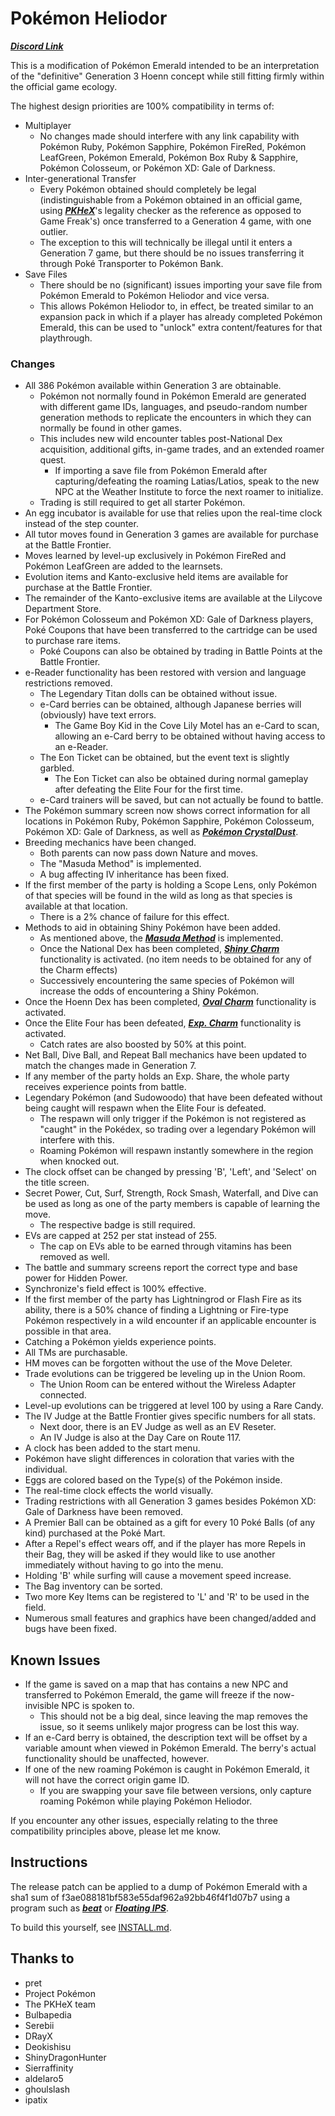 # Pokémon Heliodor

[***Discord Link***](https://discord.gg/zsZEsa5q7D)

This is a modification of Pokémon Emerald intended to be an interpretation of the "definitive" Generation 3 Hoenn concept while still fitting firmly within the official game ecology.

The highest design priorities are 100% compatibility in terms of:
* Multiplayer
  * No changes made should interfere with any link capability with Pokémon Ruby, Pokémon Sapphire, Pokémon FireRed, Pokémon LeafGreen, Pokémon Emerald, Pokémon Box Ruby & Sapphire, Pokémon Colosseum, or Pokémon XD: Gale of Darkness.
* Inter-generational Transfer
  * Every Pokémon obtained should completely be legal (indistinguishable from a Pokémon obtained in an official game, using [***PKHeX***](https://github.com/kwsch/PKHeX)'s legality checker as the reference as opposed to Game Freak's) once transferred to a Generation 4 game, with one outlier.
  * The exception to this will technically be illegal until it enters a Generation 7 game, but there should be no issues transferring it through Poké Transporter to Pokémon Bank.
* Save Files
  * There should be no (significant) issues importing your save file from Pokémon Emerald to Pokémon Heliodor and vice versa.
  * This allows Pokémon Heliodor to, in effect, be treated similar to an expansion pack in which if a player has already completed Pokémon Emerald, this can be used to "unlock" extra content/features for that playthrough.


### Changes

* All 386 Pokémon available within Generation 3 are obtainable.
  * Pokémon not normally found in Pokémon Emerald are generated with different game IDs, languages, and pseudo-random number generation methods to replicate the encounters in which they can normally be found in other games.
  * This includes new wild encounter tables post-National Dex acquisition, additional gifts, in-game trades, and an extended roamer quest.
    * If importing a save file from Pokémon Emerald after capturing/defeating the roaming Latias/Latios, speak to the new NPC at the Weather Institute to force the next roamer to initialize.
  * Trading is still required to get all starter Pokémon.
* An egg incubator is available for use that relies upon the real-time clock instead of the step counter.
* All tutor moves found in Generation 3 games are available for purchase at the Battle Frontier.
* Moves learned by level-up exclusively in Pokémon FireRed and Pokémon LeafGreen are added to the learnsets.
* Evolution items and Kanto-exclusive held items are available for purchase at the Battle Frontier.
* The remainder of the Kanto-exclusive items are available at the Lilycove Department Store.
* For Pokémon Colosseum and Pokémon XD: Gale of Darkness players, Poké Coupons that have been transferred to the cartridge can be used to purchase rare items.
  * Poké Coupons can also be obtained by trading in Battle Points at the Battle Frontier.
* e-Reader functionality has been restored with version and language restrictions removed.
  * The Legendary Titan dolls can be obtained without issue.
  * e-Card berries can be obtained, although Japanese berries will (obviously) have text errors.
    * The Game Boy Kid in the Cove Lily Motel has an e-Card to scan, allowing an e-Card berry to be obtained without having access to an e-Reader.
  * The Eon Ticket can be obtained, but the event text is slightly garbled.
    * The Eon Ticket can also be obtained during normal gameplay after defeating the Elite Four for the first time.
  * e-Card trainers will be saved, but can not actually be found to battle.
* The Pokémon summary screen now shows correct information for all locations in Pokémon Ruby, Pokémon Sapphire, Pokémon Colosseum, Pokémon XD: Gale of Darkness, as well as [***Pokémon CrystalDust***](https://github.com/Sierraffinity/CrystalDust).
* Breeding mechanics have been changed.
  * Both parents can now pass down Nature and moves.
  * The "Masuda Method" is implemented.
  * A bug affecting IV inheritance has been fixed.
* If the first member of the party is holding a Scope Lens, only Pokémon of that species will be found in the wild as long as that species is available at that location.
  * There is a 2% chance of failure for this effect.
* Methods to aid in obtaining Shiny Pokémon have been added.
  * As mentioned above, the [***Masuda Method***](https://bulbapedia.bulbagarden.net/wiki/Masuda_method) is implemented.
  * Once the National Dex has been completed, [***Shiny Charm***](https://bulbapedia.bulbagarden.net/wiki/Shiny_Charm) functionality is activated. (no item needs to be obtained for any of the Charm effects)
  * Successively encountering the same species of Pokémon will increase the odds of encountering a Shiny Pokémon.
* Once the Hoenn Dex has been completed, [***Oval Charm***](https://bulbapedia.bulbagarden.net/wiki/Oval_Charm) functionality is activated.
* Once the Elite Four has been defeated, [***Exp. Charm***](https://bulbapedia.bulbagarden.net/wiki/Exp._Charm) functionality is activated.
  * Catch rates are also boosted by 50% at this point.
* Net Ball, Dive Ball, and Repeat Ball mechanics have been updated to match the changes made in Generation 7.
* If any member of the party holds an Exp. Share, the whole party receives experience points from battle.
* Legendary Pokémon (and Sudowoodo) that have been defeated without being caught will respawn when the Elite Four is defeated.
  * The respawn will only trigger if the Pokémon is not registered as "caught" in the Pokédex, so trading over a legendary Pokémon will interfere with this.
  * Roaming Pokémon will respawn instantly somewhere in the region when knocked out.
* The clock offset can be changed by pressing 'B', 'Left', and 'Select' on the title screen.
* Secret Power, Cut, Surf, Strength, Rock Smash, Waterfall, and Dive can be used as long as one of the party members is capable of learning the move.
  * The respective badge is still required.
* EVs are capped at 252 per stat instead of 255.
  * The cap on EVs able to be earned through vitamins has been removed as well.
* The battle and summary screens report the correct type and base power for Hidden Power.
* Synchronize's field effect is 100% effective.
* If the first member of the party has Lightningrod or Flash Fire as its ability, there is a 50% chance of finding a Lightning or Fire-type Pokémon respectively in a wild encounter if an applicable encounter is possible in that area.
* Catching a Pokémon yields experience points.
* All TMs are purchasable.
* HM moves can be forgotten without the use of the Move Deleter.
* Trade evolutions can be triggered be leveling up in the Union Room.
  * The Union Room can be entered without the Wireless Adapter connected.
* Level-up evolutions can be triggered at level 100 by using a Rare Candy.
* The IV Judge at the Battle Frontier gives specific numbers for all stats.
  * Next door, there is an EV Judge as well as an EV Reseter.
  * An IV Judge is also at the Day Care on Route 117.
* A clock has been added to the start menu.
* Pokémon have slight differences in coloration that varies with the individual.
* Eggs are colored based on the Type(s) of the Pokémon inside.
* The real-time clock effects the world visually.
* Trading restrictions with all Generation 3 games besides Pokémon XD: Gale of Darkness have been removed.
* A Premier Ball can be obtained as a gift for every 10 Poké Balls (of any kind) purchased at the Poké Mart.
* After a Repel's effect wears off, and if the player has more Repels in their Bag, they will be asked if they would like to use another immediately without having to go into the menu.
* Holding 'B' while surfing will cause a movement speed increase.
* The Bag inventory can be sorted.
* Two more Key Items can be registered to 'L' and 'R' to be used in the field.
* Numerous small features and graphics have been changed/added and bugs have been fixed.

## Known Issues

* If the game is saved on a map that has contains a new NPC and transferred to Pokémon Emerald, the game will freeze if the now-invisible NPC is spoken to.
  * This should not be a big deal, since leaving the map removes the issue, so it seems unlikely major progress can be lost this way.
* If an e-Card berry is obtained, the description text will be offset by a variable amount when viewed in Pokémon Emerald.  The berry's actual functionality should be unaffected, however.
* If one of the new roaming Pokémon is caught in Pokémon Emerald, it will not have the correct origin game ID.
  * If you are swapping your save file between versions, only capture roaming Pokémon while playing Pokémon Heliodor.

If you encounter any other issues, especially relating to the three compatibility principles above, please let me know.

## Instructions

The release patch can be applied to a dump of Pokémon Emerald with a sha1 sum of f3ae088181bf583e55daf962a92bb46f4f1d07b7 using a program such as [***beat***](https://github.com/Screwtapello/beat) or [***Floating IPS***](https://github.com/Alcaro/Flips).

To build this yourself, see [INSTALL.md](INSTALL.md).


## Thanks to

* pret
* Project Pokémon
* The PKHeX team
* Bulbapedia
* Serebii
* DRayX
* Deokishisu
* ShinyDragonHunter
* Sierraffinity
* aldelaro5
* ghoulslash
* ipatix
